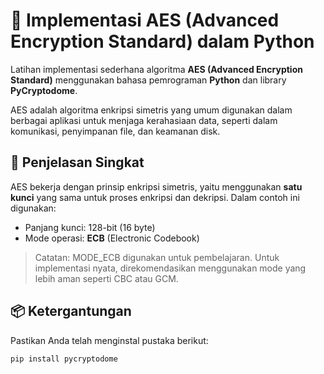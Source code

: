 # 🔐 Implementasi AES (Advanced Encryption Standard) dalam Python

Latihan implementasi sederhana algoritma **AES (Advanced Encryption Standard)** menggunakan bahasa pemrograman **Python** dan library **PyCryptodome**.

AES adalah algoritma enkripsi simetris yang umum digunakan dalam berbagai aplikasi untuk menjaga kerahasiaan data, seperti dalam komunikasi, penyimpanan file, dan keamanan disk.

## 🧠 Penjelasan Singkat

AES bekerja dengan prinsip enkripsi simetris, yaitu menggunakan **satu kunci** yang sama untuk proses enkripsi dan dekripsi. Dalam contoh ini digunakan:
- Panjang kunci: 128-bit (16 byte)
- Mode operasi: **ECB** (Electronic Codebook)

> Catatan: MODE_ECB digunakan untuk pembelajaran. Untuk implementasi nyata, direkomendasikan menggunakan mode yang lebih aman seperti CBC atau GCM.

## 📦 Ketergantungan

Pastikan Anda telah menginstal pustaka berikut:

```bash
pip install pycryptodome
